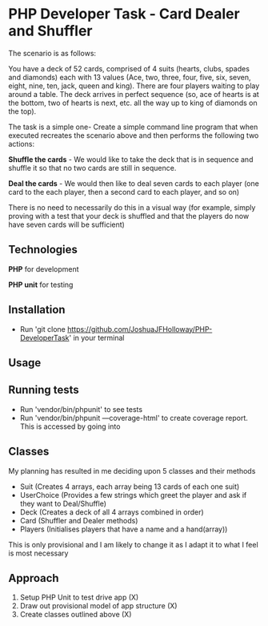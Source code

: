 # PHP Developer Task - Card Dealer and Shuffler

The scenario is as follows:

You have a deck of 52 cards, comprised of 4 suits (hearts, clubs, spades and diamonds) each with 13 values (Ace, two, three, four, five, six, seven, eight, nine, ten, jack, queen and king).
There are four players waiting to play around a table.
The deck arrives in perfect sequence (so, ace of hearts is at the bottom, two of hearts is next, etc. all the way up to king of diamonds on the top).

The task is a simple one- Create a simple command line program that when executed recreates the scenario above and then performs the following two actions:

**Shuffle the cards** - We would like to take the deck that is in sequence and shuffle it so that no two cards are still in sequence.

**Deal the cards** - We would then like to deal seven cards to each player (one card to the each player, then a second card to each player, and so on)

There is no need to necessarily do this in a visual way (for example, simply proving with a test that your deck is shuffled and that the players do now have seven cards will be sufficient)


## Technologies

**PHP** for development

**PHP unit** for testing


## Installation

- Run 'git clone https://github.com/JoshuaJFHolloway/PHP-DeveloperTask' in your terminal 

## Usage



## Running tests

- Run 'vendor/bin/phpunit' to see tests
- Run 'vendor/bin/phpunit —coverage-html' to create coverage report. This is accessed by going into 


## Classes

My planning has resulted in me deciding upon 5 classes and their methods

- Suit (Creates 4 arrays, each array being 13 cards of each one suit)
- UserChoice (Provides a few strings which greet the player and ask if they want to Deal/Shuffle)
- Deck (Creates a deck of all 4 arrays combined in order)
- Card (Shuffler and Dealer methods)
- Players (Initialises players that have a name and a hand(array))

This is only provisional and I am likely to change it as I adapt it to what I feel is most necessary



## Approach

1) Setup PHP Unit to test drive app (X)
2) Draw out provisional model of app structure (X) 
3) Create classes outlined above (X)


